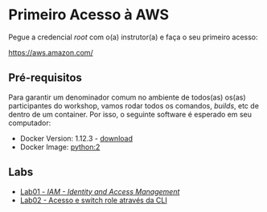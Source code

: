 # Primeiro Acesso à AWS

Pegue a credencial _root_ com o(a) instrutor(a) e faça o seu primeiro acesso:

https://aws.amazon.com/

## Pré-requisitos
Para garantir um denominador comum no ambiente de todos(as) os(as) participantes do workshop, vamos rodar todos os comandos, _builds_, etc de dentro de um container. Por isso, o seguinte software é esperado em seu computador:

* Docker Version: 1.12.3 - [download](https://www.docker.com/products/overview#/install_the_platform)
* Docker Image: [python:2](https://hub.docker.com/_/python/)

## Labs
* [Lab01 - _IAM - Identity and Access Management_](lab01.md)
* [Lab02 - Acesso e switch role através da CLI](lab02.md)
